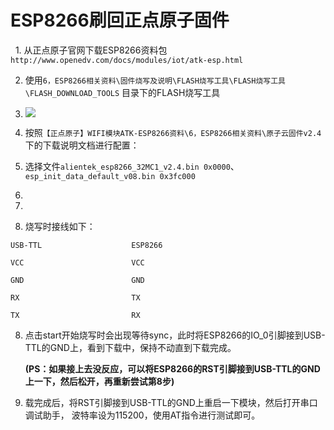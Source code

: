 # ESP8266刷回正点原子固件

  1. 从正点原子官网下载ESP8266资料包`http://www.openedv.com/docs/modules/iot/atk-esp.html`

2. 使用`6，ESP8266相关资料\固件烧写及说明\FLASH烧写工具\FLASH烧写工具\FLASH_DOWNLOAD_TOOLS` 目录下的FLASH烧写工具

3. ![](D:\Note\image\ca2d941c27b38eb12df44e64e7c5a9ea9b1bc0d6.png)

4. 按照`【正点原子】WIFI模块ATK-ESP8266资料\6，ESP8266相关资料\原子云固件v2.4`下的下载说明文档进行配置：

5. 选择文件`alientek_esp8266_32MC1_v2.4.bin 0x0000`、`esp_init_data_default_v08.bin 0x3fc000`

6. <img src="file:///D:/Note/image/2022-04-13-23-51-06-image.png" title="" alt="" data-align="center">

7. <img src="file:///D:/Note/image/2022-04-13-23-51-12-image.png" title="" alt="" data-align="center">

8. 烧写时接线如下：

```
USB-TTL                    ESP8266

VCC                        VCC

GND                        GND

RX                         TX

TX                         RX
```

8. 点击start开始烧写时会出现等待sync，此时将ESP8266的IO_0引脚接到USB-TTL的GND上，看到下载中，保持不动直到下载完成。
   
   **(PS：如果接上去没反应，可以将ESP8266的RST引脚接到USB-TTL的GND上一下，然后松开，再重新尝试第8步)**

9. 载完成后，将RST引脚接到USB-TTL的GND上重启一下模块，然后打开串口调试助手，
   波特率设为115200，使用AT指令进行测试即可。
